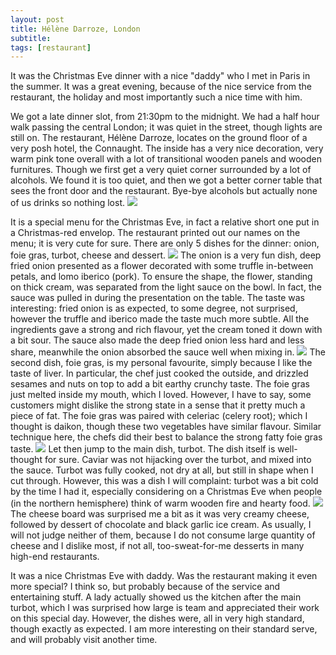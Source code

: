 ```yaml
---
layout: post
title: Hélène Darroze, London
subtitle: 
tags: [restaurant]
---
```


It was the Christmas Eve dinner with a nice "daddy" who I met in Paris in the summer.
It was a great evening, because of the nice service from the restaurant, the holiday and most importantly such a nice time with him.

We got a late dinner slot, from 21:30pm to the midnight.
We had a half hour walk passing the central London; it was quiet in the street, though lights are still on.
The restaurant, Hélène Darroze, locates on the ground floor of a very posh hotel, the Connaught.
The inside has a very nice decoration, very warm pink tone overall with a lot of transitional wooden panels and wooden furnitures.
Though we first get a very quiet corner surrounded by a lot of alcohols.
We found it is too quiet, and then we got a better corner table that sees the front door and the restaurant.
Bye-bye alcohols but actually none of us drinks so nothing lost.
<img src="{{ 'img/Helene-Darroze-alcohols.jpg' | relative_url }}" />

It is a special menu for the Christmas Eve, in fact a relative short one put in a Christmas-red envelop.
The restaurant printed out our names on the menu; it is very cute for sure.
There are only 5 dishes for the dinner: onion, foie gras, turbot, cheese and dessert.
<img src="{{ 'img/Helene-Darroze-menu.jpg' | relative_url }}" />
The onion is a very fun dish, deep fried onion presented as a flower decorated with some truffle in-between petals, and lomo iberico (pork).
To ensure the shape, the flower, standing on thick cream, was separated from the light sauce on the bowl.
In fact, the sauce was pulled in during the presentation on the table.
The taste was interesting: fried onion is as expected, to some degree, not surprised, however the truffle and iberico made the taste much more subtle.
All the ingredients gave a strong and rich flavour, yet the cream toned it down with a bit sour.
The sauce also made the deep fried onion less hard and less share, meanwhile the onion absorbed the sauce well when mixing in.
<img src="{{ 'img/Helene-Darroze-onion.jpg' | relative_url }}" />
The second dish, foie gras, is my personal favourite, simply because I like the taste of liver.
In particular, the chef just cooked the outside, and drizzled sesames and nuts on top to add a bit earthy crunchy taste.
The foie gras just melted inside my mouth, which I loved.
However, I have to say, some customers might dislike the strong state in a sense that it pretty much a piece of fat.
The foie gras was paired with celeriac (celery root); which I thought is daikon, though these two vegetables have similar flavour.
Similar technique here, the chefs did their best to balance the strong fatty foie gras taste.
<img src="{{ 'img/Helene-Darroze-foie-gras.jpg' | relative_url }}" />
Let then jump to the main dish, turbot.
The dish itself is well-thought for sure.
Caviar was not hijacking over the turbot, and mixed into the sauce.
Turbot was fully cooked, not dry at all, but still in shape when I cut through.
However, this was a dish I will complaint: 
turbot was a bit cold by the time I had it, especially considering on a Christmas Eve when people (in the northern hemisphere) think of warm wooden fire and hearty food.
<img src="{{ 'img/Helene-Darroze-main.jpg' | relative_url }}" />
The cheese board was surprised me a bit as it was very creamy cheese, followed by dessert of chocolate and black garlic ice cream.
As usually, I will not judge neither of them, because I do not consume large quantity of cheese and I dislike most, if not all, too-sweat-for-me desserts in many high-end restaurants.

It was a nice Christmas Eve with daddy.
Was the restaurant making it even more special?
I think so, but probably because of the service and entertaining stuff.
A lady actually showed us the kitchen after the main turbot, which I was surprised how large is team and appreciated their work on this special day.
However, the dishes were, all in very high standard, though exactly as expected.
I am more interesting on their standard serve, and will probably visit another time.
